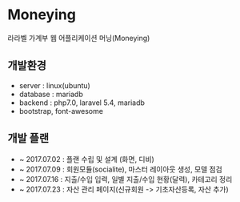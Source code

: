 # Moneying

라라벨 가계부 웹 어플리케이션 머닝(Moneying)

## 개발환경

* server : linux(ubuntu)
* database : mariadb
* backend : php7.0, laravel 5.4, mariadb
* bootstrap, font-awesome

## 개발 플랜

* ~ 2017.07.02 : 플랜 수립 및 설계 (화면, 디비)
* ~ 2017.07.09 : 회원모듈(socialite), 마스터 레이아웃 생성, 모델 점검
* ~ 2017.07.16 : 지출/수입 입력, 일별 지출/수입 현황(달력), 카테고리 정리
* ~ 2017.07.23 : 자산 관리 페이지(신규회원 -> 기초자산등록, 자산 추가)